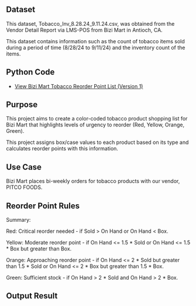 ## Dataset

This dataset, Tobacco_Inv_8.28.24_9.11.24.csv, was obtained from the Vendor Detail Report via LMS-POS from Bizi Mart in Antioch, CA.

This dataset contains information such as the count of tobacco items sold during a period of time (8/28/24 to 9/11/24) and the inventory count of the items.

## Python Code

- [View Bizi Mart Tobacco Reorder Point List (Version 1) ](https://kvellian.github.io/bizi_reorder_tobacco/assets/path/bizi_tobacco_reorder_v1.html)

## Purpose

This project aims to create a color-coded tobacco product shopping list for Bizi Mart that highlights levels of urgency to reorder (Red, Yellow, Orange, Green).

This project assigns box/case values to each product based on its type and calculates reorder points with this information.


## Use Case

Bizi Mart places bi-weekly orders for tobacco products with our vendor, PITCO FOODS. 


## Reorder Point Rules

Summary:

Red: Critical reorder needed - if Sold > On Hand or On Hand < Box.

Yellow: Moderate reorder point - if On Hand <= 1.5 * Sold or On Hand <= 1.5 * Box but greater than Box.

Orange: Approaching reorder point - if On Hand <= 2 * Sold but greater than 1.5 * Sold or On Hand <= 2 * Box but greater than 1.5 * Box.

Green: Sufficient stock - if On Hand > 2 * Sold and On Hand > 2 * Box.


## Output Result


